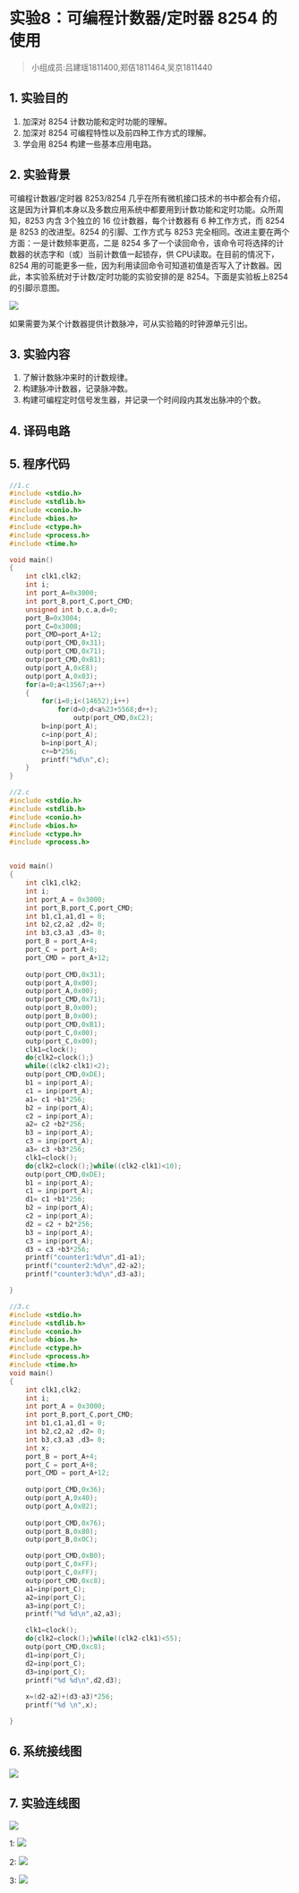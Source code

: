 # 实验8：可编程计数器/定时器 8254 的使用

> 小组成员:吕建瑶1811400,郑佶1811464,吴京1811440

## 1. 实验目的

1. 加深对 8254 计数功能和定时功能的理解。
2. 加深对 8254 可编程特性以及前四种工作方式的理解。
3. 学会用 8254 构建一些基本应用电路。

## 2. 实验背景

可编程计数器/定时器 8253/8254 几乎在所有微机接口技术的书中都会有介绍，这是因为计算机本身以及多数应用系统中都要用到计数功能和定时功能。众所周知，8253 内含 3个独立的 16 位计数器，每个计数器有 6 种工作方式，而 8254 是 8253 的改进型。8254 的引脚、工作方式与 8253 完全相同。改进主要在两个方面：一是计数频率更高，二是 8254 多了一个读回命令，该命令可将选择的计数器的状态字和（或）当前计数值一起锁存，供 CPU读取。在目前的情况下，8254 用的可能更多一些，因为利用读回命令可知道初值是否写入了计数器。因此，本实验系统对于计数/定时功能的实验安排的是 8254。下面是实验板上8254 的引脚示意图。

![](img/lab8_bg.png)

如果需要为某个计数器提供计数脉冲，可从实验箱的时钟源单元引出。

## 3. 实验内容

1. 了解计数脉冲来时的计数规律。
2. 构建脉冲计数器，记录脉冲数。
3. 构建可编程定时信号发生器，并记录一个时间段内其发出脉冲的个数。

## 4. 译码电路

## 5. 程序代码

```c
//1.c
#include <stdio.h>
#include <stdlib.h>
#include <conio.h>
#include <bios.h>
#include <ctype.h>
#include <process.h>
#include <time.h>

void main()
{
    int clk1,clk2;
    int i;
    int port_A=0x3000;
    int port_B,port_C,port_CMD;
    unsigned int b,c,a,d=0;
    port_B=0x3004;
    port_C=0x3008;
    port_CMD=port_A+12;
    outp(port_CMD,0x31);
    outp(port_CMD,0x71);
    outp(port_CMD,0xB1);
    outp(port_A,0xE8);
    outp(port_A,0x03);
	for(a=0;a<13567;a++)
	{
		for(i=0;i<(14652);i++)
			for(d=0;d<a%23+5568;d++);
				outp(port_CMD,0xC2);
		b=inp(port_A);
		c=inp(port_A);
		b=inp(port_A);
		c+=b*256;
		printf("%d\n",c);
	}
}

```

```c
//2.c
#include <stdio.h>
#include <stdlib.h>
#include <conio.h>
#include <bios.h>
#include <ctype.h>
#include <process.h>


void main()
{
	int clk1,clk2;
	int i;
	int port_A = 0x3000;
	int port_B,port_C,port_CMD;
	int b1,c1,a1,d1 = 0;
	int b2,c2,a2 ,d2= 0;
	int b3,c3,a3 ,d3= 0;
	port_B = port_A+4;
	port_C = port_A+8;
	port_CMD = port_A+12; 
	
	outp(port_CMD,0x31);
	outp(port_A,0x00);
	outp(port_A,0x00);
	outp(port_CMD,0x71);
	outp(port_B,0x00);
	outp(port_B,0x00);
	outp(port_CMD,0xB1);	
	outp(port_C,0x00);
	outp(port_C,0x00);
	clk1=clock();
	do{clk2=clock();}
	while((clk2-clk1)<2);
	outp(port_CMD,0xDE);
	b1 = inp(port_A);
	c1 = inp(port_A);
	a1=	c1 +b1*256;
	b2 = inp(port_A);
	c2 = inp(port_A);
	a2=	c2 +b2*256;
	b3 = inp(port_A);
	c3 = inp(port_A);
	a3=	c3 +b3*256;
	clk1=clock();
	do{clk2=clock();}while((clk2-clk1)<10);
	outp(port_CMD,0xDE);
	b1 = inp(port_A);
	c1 = inp(port_A);
	d1=	c1 +b1*256;
	b2 = inp(port_A);
	c2 = inp(port_A);
	d2 = c2 + b2*256;
	b3 = inp(port_A);
	c3 = inp(port_A);
	d3 = c3 +b3*256;
	printf("counter1:%d\n",d1-a1);
	printf("counter2:%d\n",d2-a2);
	printf("counter3:%d\n",d3-a3);

}

```

```c
//3.c
#include <stdio.h>
#include <stdlib.h>
#include <conio.h>
#include <bios.h>
#include <ctype.h>
#include <process.h>
#include <time.h>
void main()
{
	int clk1,clk2;
	int i;
	int port_A = 0x3000;
	int port_B,port_C,port_CMD;
	int b1,c1,a1,d1 = 0;
	int b2,c2,a2 ,d2= 0;
	int b3,c3,a3 ,d3= 0;
	int x;
	port_B = port_A+4;
	port_C = port_A+8;
	port_CMD = port_A+12; 
	
	outp(port_CMD,0x36);
	outp(port_A,0x40);
	outp(port_A,0x02);
	
	outp(port_CMD,0x76);
	outp(port_B,0x80);
	outp(port_B,0x0C);

	outp(port_CMD,0xB0);	
	outp(port_C,0xFF);
	outp(port_C,0xFF);
	outp(port_CMD,0xc8);
	a1=inp(port_C);
	a2=inp(port_C);
	a3=inp(port_C);
	printf("%d %d\n",a2,a3);

	clk1=clock();
	do{clk2=clock();}while((clk2-clk1)<55);
	outp(port_CMD,0xc8);
	d1=inp(port_C);
	d2=inp(port_C);
	d3=inp(port_C);
	printf("%d %d\n",d2,d3);
	
	x=(d2-a2)+(d3-a3)*256;
	printf("%d \n",x);

}

```

## 6. 系统接线图

![](img/lab8_diagram.jpg)

## 7. 实验连线图

![](img/lab8_result_1.png)

1:
![](img/lab8_result_2.png)

2:
![](img/lab8_result_3.png)

3:
![](img/lab8_result_4.png)




